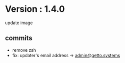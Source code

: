 # Version : 1.4.0

update image

## commits

* remove zsh
* fix: updater's email address -> admin@getto.systems
